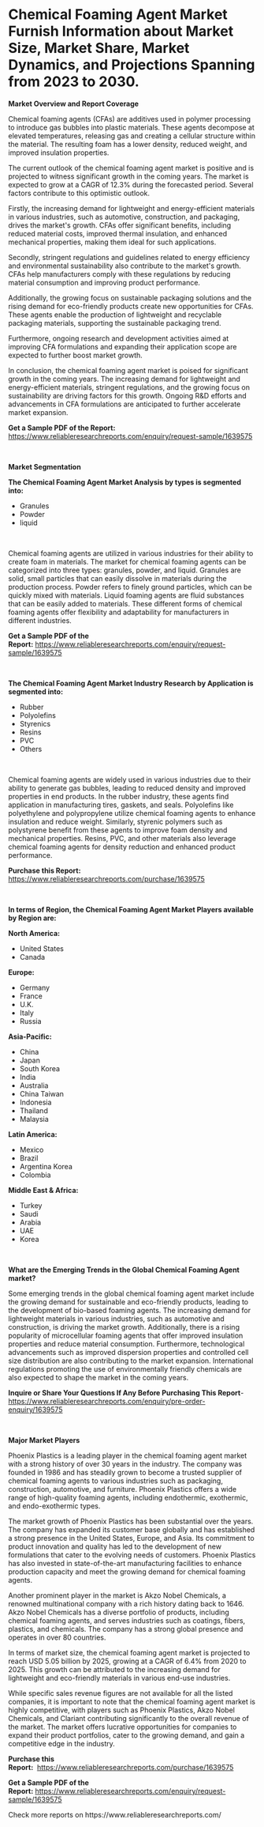 <p><h1>Chemical Foaming Agent Market Furnish Information about Market Size, Market Share, Market Dynamics, and Projections Spanning from 2023 to 2030.</h1></p><p><strong>Market Overview and Report Coverage</strong></p>
<p><p>Chemical foaming agents (CFAs) are additives used in polymer processing to introduce gas bubbles into plastic materials. These agents decompose at elevated temperatures, releasing gas and creating a cellular structure within the material. The resulting foam has a lower density, reduced weight, and improved insulation properties.</p><p>The current outlook of the chemical foaming agent market is positive and is projected to witness significant growth in the coming years. The market is expected to grow at a CAGR of 12.3% during the forecasted period. Several factors contribute to this optimistic outlook.</p><p>Firstly, the increasing demand for lightweight and energy-efficient materials in various industries, such as automotive, construction, and packaging, drives the market's growth. CFAs offer significant benefits, including reduced material costs, improved thermal insulation, and enhanced mechanical properties, making them ideal for such applications.</p><p>Secondly, stringent regulations and guidelines related to energy efficiency and environmental sustainability also contribute to the market's growth. CFAs help manufacturers comply with these regulations by reducing material consumption and improving product performance.</p><p>Additionally, the growing focus on sustainable packaging solutions and the rising demand for eco-friendly products create new opportunities for CFAs. These agents enable the production of lightweight and recyclable packaging materials, supporting the sustainable packaging trend.</p><p>Furthermore, ongoing research and development activities aimed at improving CFA formulations and expanding their application scope are expected to further boost market growth.</p><p>In conclusion, the chemical foaming agent market is poised for significant growth in the coming years. The increasing demand for lightweight and energy-efficient materials, stringent regulations, and the growing focus on sustainability are driving factors for this growth. Ongoing R&D efforts and advancements in CFA formulations are anticipated to further accelerate market expansion.</p></p>
<p><strong>Get a Sample PDF of the Report:</strong> <a href="https://www.reliableresearchreports.com/enquiry/request-sample/1639575">https://www.reliableresearchreports.com/enquiry/request-sample/1639575</a></p>
<p>&nbsp;</p>
<p><strong>Market Segmentation</strong></p>
<p><strong>The Chemical Foaming Agent Market Analysis by types is segmented into:</strong></p>
<p><ul><li>Granules</li><li>Powder</li><li>liquid</li></ul></p>
<p>&nbsp;</p>
<p><p>Chemical foaming agents are utilized in various industries for their ability to create foam in materials. The market for chemical foaming agents can be categorized into three types: granules, powder, and liquid. Granules are solid, small particles that can easily dissolve in materials during the production process. Powder refers to finely ground particles, which can be quickly mixed with materials. Liquid foaming agents are fluid substances that can be easily added to materials. These different forms of chemical foaming agents offer flexibility and adaptability for manufacturers in different industries.</p></p>
<p><strong>Get a Sample PDF of the Report:</strong>&nbsp;<a href="https://www.reliableresearchreports.com/enquiry/request-sample/1639575">https://www.reliableresearchreports.com/enquiry/request-sample/1639575</a></p>
<p>&nbsp;</p>
<p><strong>The Chemical Foaming Agent Market Industry Research by Application is segmented into:</strong></p>
<p><ul><li>Rubber</li><li>Polyolefins</li><li>Styrenics</li><li>Resins</li><li>PVC</li><li>Others</li></ul></p>
<p>&nbsp;</p>
<p><p>Chemical foaming agents are widely used in various industries due to their ability to generate gas bubbles, leading to reduced density and improved properties in end products. In the rubber industry, these agents find application in manufacturing tires, gaskets, and seals. Polyolefins like polyethylene and polypropylene utilize chemical foaming agents to enhance insulation and reduce weight. Similarly, styrenic polymers such as polystyrene benefit from these agents to improve foam density and mechanical properties. Resins, PVC, and other materials also leverage chemical foaming agents for density reduction and enhanced product performance.</p></p>
<p><strong>Purchase this Report:</strong>&nbsp; <a href="https://www.reliableresearchreports.com/purchase/1639575">https://www.reliableresearchreports.com/purchase/1639575</a></p>
<p>&nbsp;</p>
<p><strong>In terms of Region, the Chemical Foaming Agent Market Players available by Region are:</strong></p>
<p>
    <p> <strong> North America: </strong>
        <ul>
            <li>United States</li>
            <li>Canada</li>
        </ul>
        </p> 
    <p> <strong> Europe: </strong>
        <ul>
            <li>Germany</li>
            <li>France</li>
            <li>U.K.</li>
            <li>Italy</li>
            <li>Russia</li>
        </ul>
        </p> 
    <p> <strong> Asia-Pacific: </strong>
        <ul>
            <li>China</li>
            <li>Japan</li>
            <li>South Korea</li>
            <li>India</li>
            <li>Australia</li>
            <li>China Taiwan</li>
            <li>Indonesia</li>
            <li>Thailand</li>
            <li>Malaysia</li>
        </ul>
        </p> 
    <p> <strong> Latin America: </strong>
        <ul>
            <li>Mexico</li>
            <li>Brazil</li>
            <li>Argentina Korea</li>
            <li>Colombia</li>
        </ul>
        </p> 
    <p> <strong> Middle East & Africa: </strong>
        <ul>
            <li>Turkey</li>
            <li>Saudi</li>
            <li>Arabia</li>
            <li>UAE</li>
            <li>Korea</li>
        </ul>
    </p>
    </p>
<p>&nbsp;</p>
<p><strong>What are the Emerging Trends in the Global Chemical Foaming Agent market?</strong></p>
<p><p>Some emerging trends in the global chemical foaming agent market include the growing demand for sustainable and eco-friendly products, leading to the development of bio-based foaming agents. The increasing demand for lightweight materials in various industries, such as automotive and construction, is driving the market growth. Additionally, there is a rising popularity of microcellular foaming agents that offer improved insulation properties and reduce material consumption. Furthermore, technological advancements such as improved dispersion properties and controlled cell size distribution are also contributing to the market expansion. International regulations promoting the use of environmentally friendly chemicals are also expected to shape the market in the coming years.</p></p>
<p><strong>Inquire or Share Your Questions If Any Before Purchasing This Report</strong>- <a href="https://www.reliableresearchreports.com/enquiry/pre-order-enquiry/1639575">https://www.reliableresearchreports.com/enquiry/pre-order-enquiry/1639575</a></p>
<p>&nbsp;</p>
<p><strong>Major Market Players</strong></p>
<p><p>Phoenix Plastics is a leading player in the chemical foaming agent market with a strong history of over 30 years in the industry. The company was founded in 1986 and has steadily grown to become a trusted supplier of chemical foaming agents to various industries such as packaging, construction, automotive, and furniture. Phoenix Plastics offers a wide range of high-quality foaming agents, including endothermic, exothermic, and endo-exothermic types.</p><p>The market growth of Phoenix Plastics has been substantial over the years. The company has expanded its customer base globally and has established a strong presence in the United States, Europe, and Asia. Its commitment to product innovation and quality has led to the development of new formulations that cater to the evolving needs of customers. Phoenix Plastics has also invested in state-of-the-art manufacturing facilities to enhance production capacity and meet the growing demand for chemical foaming agents.</p><p>Another prominent player in the market is Akzo Nobel Chemicals, a renowned multinational company with a rich history dating back to 1646. Akzo Nobel Chemicals has a diverse portfolio of products, including chemical foaming agents, and serves industries such as coatings, fibers, plastics, and chemicals. The company has a strong global presence and operates in over 80 countries.</p><p>In terms of market size, the chemical foaming agent market is projected to reach USD 5.05 billion by 2025, growing at a CAGR of 6.4% from 2020 to 2025. This growth can be attributed to the increasing demand for lightweight and eco-friendly materials in various end-use industries.</p><p>While specific sales revenue figures are not available for all the listed companies, it is important to note that the chemical foaming agent market is highly competitive, with players such as Phoenix Plastics, Akzo Nobel Chemicals, and Clariant contributing significantly to the overall revenue of the market. The market offers lucrative opportunities for companies to expand their product portfolios, cater to the growing demand, and gain a competitive edge in the industry.</p></p>
<p><strong>Purchase this Report:</strong>&nbsp;&nbsp;<a href="https://www.reliableresearchreports.com/purchase/1639575">https://www.reliableresearchreports.com/purchase/1639575</a></p>
<p></p>
<p><strong>Get a Sample PDF of the Report:</strong>&nbsp;<a href="https://www.reliableresearchreports.com/enquiry/request-sample/1639575">https://www.reliableresearchreports.com/enquiry/request-sample/1639575</a></p>
<p>Check more reports on https://www.reliableresearchreports.com/</p>